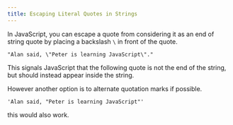 ```yaml
---
title: Escaping Literal Quotes in Strings
---
```

In JavaScript, you can escape a quote from considering it as an end of string quote by placing a backslash `\` in front of the quote.

    "Alan said, \"Peter is learning JavaScript\"."

This signals JavaScript that the following quote is not the end of the string, but should instead appear inside the string.

However another option is to alternate quotation marks if possible.

    'Alan said, "Peter is learning JavaScript"'

this would also work.